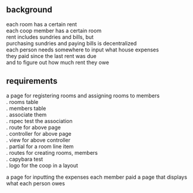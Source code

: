 background
------------
each room has a certain rent  
each coop member has a certain room  
rent includes sundries and bills, but  
purchasing sundries and paying bills is decentralized  
each person needs somewhere to input what house expenses   
they paid since the last rent was due  
and to figure out how much rent they owe  

requirements
-------------
a page for registering rooms and assigning rooms to members  
. rooms table  
. members table  
. associate them  
. rspec test the association  
. route for above page  
. controller for above page  
. view for above controller  
. partial for a room line item  
. routes for creating rooms, members  
. capybara test  
. logo for the coop in a layout  

a page for inputting the expenses each member paid
a page that displays what each person owes
